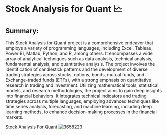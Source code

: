 # Stock Analysis for Quant 🗠

## Summary:
This Stock Analysis for Quant project is a comprehensive endeavor that employs a variety of programming languages, including Excel, Tableau, Power BI, Matlab, Python, and R, among others. It encompasses a wide array of analytical techniques such as data analysis, technical analysis, fundamental analysis, and quantitative analysis. The project involves the identification of candlestick patterns and the development of diverse trading strategies across stocks, options, bonds, mutual funds, and Exchange-traded funds (ETFs), with a strong emphasis on quantitative research in trading and investment. Utilizing mathematical tools, statistical models, and research methodologies, the project aims to gain deep insights into financial behaviors. It integrates technical indicators and trading strategies across multiple languages, employing advanced techniques like time series analysis, forecasting, and machine learning, including deep learning methods, to enhance decision-making processes in the financial markets. 


[Stock Analysis For Quant](https://github.com/LastAncientOne/Stock_Analysis_For_Quant)  ![3658223](https://github.com/LastAncientOne/LastAncientOne.github.io/assets/4218171/51cfeca4-1cff-40e6-8905-195ddb673708)

